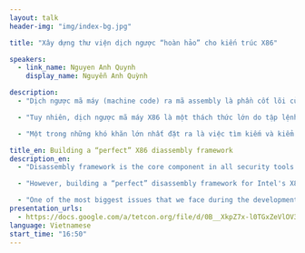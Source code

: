 ```yaml
---
layout: talk
header-img: "img/index-bg.jpg"

title: "Xây dựng thư viện dịch ngược “hoàn hảo” cho kiến trúc X86"

speakers:
  - link_name: Nguyen Anh Quynh
    display_name: Nguyễn Anh Quỳnh

description:
  - "Dịch ngược mã máy (machine code) ra mã assembly là phần cốt lõi của các công cụ bảo mật trong một loạt các lĩnh vực như phân tích tự động mã máy (binary analysis), phân tích mã độc (malware), dịch ngược (reverse), gỡ rối (debug), hay viết mã khai thác lỗi (exploit development). Trên mọi trường hợp, việc dịch ngược một cách đầy đủ và chính xác là một yêu cầu căn bản có ý nghĩa quyết định cho chất lượng của những công cụ liên quan."

  - "Tuy nhiên, dịch ngược mã máy X86 là một thách thức lớn do tập lệnh của nền tảng Intel này có kiến trúc rất độc đáo. Bài trình bày này là một câu chuyện kể về một loạt các mã máy X86 dị biệt bị diễn giải sai bởi tất cả các thư viện cũng như phần lớn các công cụ dịch ngược hiện hành. Một số mã máy “0-day” chưa từng được đề cập từ trước tới nay được chúng tôi phát hiện trong quá trình phát triển bộ thư viện dịch ngược Capstone (www.capstone-engine.org) sẽ lần đầu tiên được công bố."

  - "Một trong những khó khăn lớn nhất đặt ra là việc tìm kiếm và kiểm chứng những mã máy không được hỗ trợ một cách chính thống, hoặc thậm chí được giữ “bí mật” bởi Intel. Để giải quyết vấn đề này, chúng tôi sẽ đề xuất vài phương pháp, và giới thiệu những công cụ mới đã được xây dựng và triển khai một cách có hệ thống góp phần giúp kiểm chứng ngữ nghĩa của mã máy một cách tự động. Một số công cụ, kèm theo mã nguồn mở, cũng sẽ được cung cấp sau đó."

title_en: Building a “perfect” X86 diassembly framework
description_en:
  - "Disassembly framework is the core component in all security tools about binary analysis, malware analysis, reversing, debugging and exploit development. In any case, it is fundamental to have correct disassembly decoded from the machinecode, or the quality of the tools built on top it will be badly affected."

  - "However, building a “perfect” disassembly framework for Intel's X86 architecture is extremely challenging due to the special characteristics of X86 ISA. This talk is about some interesting tricky X86 code that are incorrectly handled by all public frameworks and reversing tools. Several “0-day“ X86 code that has never been documented in public will be released at the same time."

  - "One of the most biggest issues that we face during the development of X86 engine for Capstone framework (www.capstone-engine.org) is to discover undocumented X86 instructions. Towards the solution for this this problem, we will present some methodologies & tools that can help to automatically find undocumented code & verify their semantics. Some tools - with full source code - will also be public after this talk."
presentation_urls:
  - https://docs.google.com/a/tetcon.org/file/d/0B__XkpZ7x-l0TGxZeVlOV3FUOUE/edit
language: Vietnamese
start_time: "16:50"
---
```


